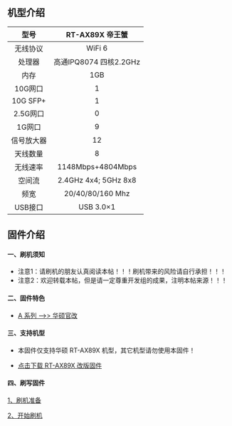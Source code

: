 ## 机型介绍

| 型号 | RT-AX89X 帝王蟹 |
|:--:|:--:|
| 无线协议 | WiFi 6 | 
| 处理器 | 高通IPQ8074 四核2.2GHz | 
| 内存 | 1GB | 
| 10G网口 | 1 | 
| 10G SFP+ | 1 | 
| 2.5G网口 | 0 | 
| 1G网口 | 9 | 
| 信号放大器 | 12 | 
| 天线数量 | 8 | 
| 无线速率 | 1148Mbps+4804Mbps | 
| 空间流 | 2.4GHz 4x4; 5GHz 8x8 | 
| 频宽 | 20/40/80/160 Mhz | 
| USB接口 | USB 3.0×1 | 

## 固件介绍
#### 一、刷机须知
* 注意1：请刷机的朋友认真阅读本帖！！！刷机带来的风险请自行承担！！！
* 注意2：欢迎转载本帖，但是请一定尊重开发组的成果，注明本帖来源！！！

#### 二、固件特色
* [A 系列 ——>> 华硕官改](/zh/guide/asus/firmware-a.md)

#### 三、支持机型
* 本固件仅支持华硕 RT-AX89X 机型，其它机型请勿使用本固件！

* [点击下载 RT-AX89X 改版固件](https://www.asusgo.com/firmware/download?devicename=rt-ax89x&firmware=asus_official)

#### 四、刷写固件

[1、刷机准备](/zh/guide/asus/flash/flash_prepare.html) 

[2、开始刷机](/zh/guide/asus/flash/flash_start.html) 